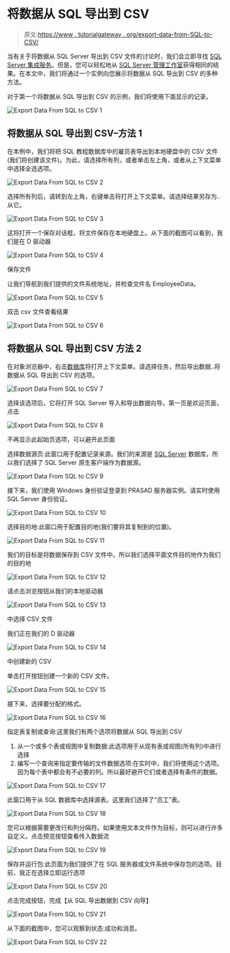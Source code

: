 # 将数据从 SQL 导出到 CSV

> 原文:[https://www . tutorialgateway . org/export-data-from-SQL-to-CSV/](https://www.tutorialgateway.org/export-data-from-sql-to-csv/)

当有关于将数据从 SQL Server 导出到 CSV 文件的讨论时，我们会立即寻找 [SQL Server 集成服务](https://www.tutorialgateway.org/ssis/)。但是，您可以轻松地从 [SQL Server 管理工作室](https://www.tutorialgateway.org/sql/)获得相同的结果。在本文中，我们将通过一个实例向您展示将数据从 SQL 导出到 CSV 的多种方法。

对于第一个将数据从 SQL 导出到 CSV 的示例，我们将使用下面显示的记录。

![Export Data From SQL to CSV 1](img/9b050cc8f13269da0bba5a2149b3ab9f.png)

## 将数据从 SQL 导出到 CSV–方法 1

在本例中，我们将把 SQL 教程数据库中的雇员表导出到本地硬盘中的 CSV 文件(我们将创建该文件)。为此，请选择所有列，或者单击左上角，或者从上下文菜单中选择全选选项。

![Export Data From SQL to CSV 2](img/f837c389a23987c50621197518699cff.png)

选择所有列后，请转到左上角，右键单击将打开上下文菜单。请选择结果另存为..从它。

![Export Data From SQL to CSV 3](img/fc393f4768052117bd1c157e46a97fc4.png)

这将打开一个保存对话框，将文件保存在本地硬盘上。从下面的截图可以看到，我们是在 D 驱动器

![Export Data From SQL to CSV 4](img/9868b386b279ccba9272e18d4696f124.png)

保存文件

让我们导航到我们提供的文件系统地址，并检查文件名 EmployeeData。

![Export Data From SQL to CSV 5](img/7e8f39658cf3a426c699e81aabc86633.png)

双击 csv 文件查看结果

![Export Data From SQL to CSV 6](img/c4ea8842124e6a6288ab440ac78279fe.png)

## 将数据从 SQL 导出到 CSV 方法 2

在对象浏览器中，右击[数据库](https://www.tutorialgateway.org/how-to-create-database-in-sql-server/)将打开上下文菜单。请选择任务，然后导出数据..将数据从 SQL 导出到 CSV 的选项。

![Export Data From SQL to CSV 7](img/5f62dfadab6a936e73b4a10a06866c6c.png)

选择该选项后，它将打开 SQL Server 导入和导出数据向导。第一页是欢迎页面，点击

![Export Data From SQL to CSV 8](img/a146407f657e5916caf5f490a9abcea4.png)

不再显示此起始页选项，可以避开此页面

选择数据源页:此窗口用于配置记录来源。我们的来源是 [SQL Server](https://www.tutorialgateway.org/sql/) 数据库，所以我们选择了 SQL Server 原生客户端作为数据源。

![Export Data From SQL to CSV 9](img/060d51c27b81aa76010a5e2292445e8a.png)

接下来，我们使用 Windows 身份验证登录到 PRASAD 服务器实例。请实时使用 SQL Server 身份验证。

![Export Data From SQL to CSV 10](img/9934abc925959cce6f4e2987b10bff7a.png)

选择目的地:此窗口用于配置目的地(我们要将其复制到的位置)。

![Export Data From SQL to CSV 11](img/bd88b9b79465c734c36957432fb05154.png)

我们的目标是将数据保存到 CSV 文件中。所以我们选择平面文件目的地作为我们的目的地

![Export Data From SQL to CSV 12](img/e191629df616d3ec5d7e75d3efbd2309.png)

请点击浏览按钮从我们的本地驱动器

![Export Data From SQL to CSV 13](img/f033ec08c2066be1198c23744ff596c5.png)

中选择 CSV 文件

我们正在我们的 D 驱动器

![Export Data From SQL to CSV 14](img/7b3c2cd625b78fe5d5cc95221882f0d8.png)

中创建新的 CSV

单击打开按钮创建一个新的 CSV 文件。

![Export Data From SQL to CSV 15](img/27b4283aee7f37fbf026a932c5e2fe48.png)

接下来，选择要分配的格式。

![Export Data From SQL to CSV 16](img/b0b2f54471e01f172f6d8c56ed242a35.png)

指定表复制或查询:这里我们有两个选项将数据从 SQL 导出到 CSV

1.  从一个或多个表或视图中复制数据:此选项用于从现有表或视图(所有列)中进行选择
2.  编写一个查询来指定要传输的文件数据选项:在实时中，我们将使用这个选项。因为每个表中都会有不必要的列。所以最好避开它们或者选择有条件的数据。

![Export Data From SQL to CSV 17](img/bc7e0cdeecd2437eb5c305e8fffe6d33.png)

此窗口用于从 SQL 数据库中选择源表。这里我们选择了“员工”表。

![Export Data From SQL to CSV 18](img/19d9d05533449969c79e5f51447765f5.png)

您可以根据需要更改行和列分隔符。如果使用文本文件作为目标，则可以进行许多自定义。点击预览按钮查看传入数据流

![Export Data From SQL to CSV 19](img/8124aaee22b6bd971424bdd56af44b61.png)

保存并运行包:此页面为我们提供了在 SQL 服务器或文件系统中保存包的选项。目前，我正在选择立即运行选项

![Export Data From SQL to CSV 20](img/73c6c6bbbad53d906786fb7367814763.png)

点击完成按钮，完成【从 SQL 导出数据到 CSV 向导】

![Export Data From SQL to CSV 21](img/ae0032b74af9ea1aa1ea7ce47957f42f.png)

从下面的截图中，您可以观察到状态:成功和消息。

![Export Data From SQL to CSV 22](img/5ae8d2eed1b60a2c4017bc34f485861c.png)